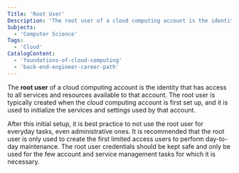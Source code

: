 ```yaml
---
Title: 'Root User'
Description: 'The root user of a cloud computing account is the identity that has access to all services and settings avalible to that account.'
Subjects:
  - 'Computer Science'
Tags:
  - 'Cloud'
CatalogContent:
  - 'foundations-of-cloud-computing'
  - 'back-end-engineer-career-path'
---
```


The **root user** of a cloud computing account is the identity that has access to all services and resources available to that account. The root user is typically created when the cloud computing account is first set up, and it is used to initialize the services and settings used by that account.

After this initial setup, it is best practice to not use the root user for everyday tasks, even administrative ones. It is recommended that the root user is only used to create the first limited access users to perform day-to-day maintenance. The root user credentials should be kept safe and only be used for the few account and service management tasks for which it is necessary.
